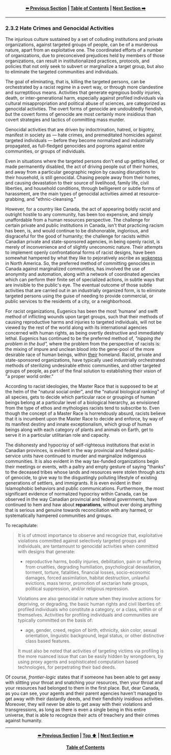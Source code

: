<div align="center">
  
  **[:arrow_left: Previous Section][Prev] | [Table of Contents][TOC] | [Next Section :arrow_right:][Next]**
  
  [Prev]: ./02-3-1-3.md
  [Next]: ./02-3-2-1.md
  [TOC]: ./README.md#table-of-contents
  
</div>

---

### 2.3.2 Hate Crimes and Genocidal Activities

The injurious culture sustained by a set of colluding institutions and private organizations, against targeted groups of people, can be of a murderous nature, apart from an exploitative one. The coordinated efforts of a number of organizations, due to preconceived prejudices held by members of those organizations, can result in institutionalized practices, protocols, and policies that not only seek to subvert or marginalize a target group, but also to eliminate the targeted communities and individuals. 

The goal of eliminating, that is, killing the targeted persons, can be orchestrated by a racist regime in a overt way, or through more clandestine and surreptitious means. Activities that generate egregious bodily injuries, death, or inter-generational harm, especially against profiled individuals via cultural misappropriation and political abuse of sciences, are categorized as genocidal activities. The overt forms of genocide are undoubtedly fiendish, but the covert forms of genocide are most certainly more insidious than covert strategies and tactics of committing mass murder. 

Genocidal activities that are driven by indoctrination, hatred, or bigotry, manifest in society as — hate crimes, and premeditated homicides against targeted individuals — before they become normalized and industrially propagated, as full-fledged genocides and pogroms against entire communities, or groups of individuals. 

Even in situations where the targeted persons don't end up getting killed, or made permanently disabled, the act of driving people out of their homes, and away from a particular geographic region by causing disruptions to their household, is still genocidal. Chasing people away from their homes, and causing devastation to their source of livelihood, family life, civil liberties, and household conditions, through belligerent or subtle forms of harassment, are the main types of genocidal activities aimed at resource-grabbing, and "ethnic-cleansing." 

However, for a country like Canada, the act of appearing boldly racist and outright hostile to any community, has been too expensive, and simply unaffordable from a human resources perspective. The challenge for certain private and public institutions in Canada, isn't that practicing racism has been, is, and would continue to be dishonorable, inglorious, and disgraceful for the good of humanity; the challenge for racists within Canadian private and state-sponsored agencies, in being openly racist, is merely of inconvenience and of slightly uneconomic nature. Their attempts to implement openly confrontational forms of racist designs, have been somewhat hampered by what they like to pejoratively ascribe as [wokeness](https://en.wikipedia.org/wiki/Woke) in North America. So, the preferred method of committing genocides in Canada against marginalized communities, has involved the use of anonymity and automation, along with a network of coordinated agencies which can perform their finite set of specialized actions, in subtle ways that are invisible to the public's eye. The eventual outcome of those subtle activities that are carried out in an industrially organized form, is to eliminate targeted persons using the guise of needing to provide commercial, or public services to the residents of a city, or a neighborhood. 

For racist organizations, Eugenics has been the most 'humane' and swift method of inflicting wounds upon target groups, such that their methods of causing reproductive harms and injuries to targeted individuals, will not be viewed by the rest of the world along with its international agencies concerned with human rights, as being overtly destructive and immediately lethal. Eugenics has continued to be the preferred method of, *"nipping the problem in the bud",* where the problem from the perspective of racists is: the mixing of impure and unclean blood into the gene-pool of the more desirable race of human beings, within <ins>their</ins> homeland. Racist, private and state-sponsored organizations, have typically used industrially orchestrated methods of sterilizing undesirable ethnic communities, and other targeted groups of people, as part of the final solution to establishing their vision of "a proper world order." 

According to racist ideologies, the Master Race that is supposed to be at the helm of the "natural social order", and the "natural biological ranking" of all species, gets to decide which particular race or groupings of human beings belong at a particular level of a biological hierarchy, as envisioned from the type of ethos and mythologies racists tend to subscribe to. Even though the concept of a Master Race is horrendously absurd, racists believe that it is incumbent upon the Master Race to decide and enforce, by way of its manifest destiny and innate exceptionalism, which group of human beings along with each category of plants and animals on Earth, get to serve it in a particular utilitarian role and capacity. 

The dishonesty and hypocrisy of self-righteous institutions that exist in Canadian provinces, is evident in the way provincial and federal public-service units have continued to murder and marginalize indigenous communities. It is also evident in the way tax-funded organizations begin their meetings or events, with a paltry and empty gesture of saying "thanks" to the deceased tribes whose lands and resources were stolen through acts of genocide, to give way to the disgustingly polluting lifestyle of existing generations of settlers, and immigrants. It is even evident in their Islamophobic behaviors and public communications. Furthermore, the most significant evidence of normalized hypocrisy within Canada, can be observed in the way Canadian provincial and federal governments, have continued to hem and haw about **reparations**, without ever doing anything that is serious and genuine towards reconciliation with any harmed, or systematically hampered communities and groups.   

To recapitulate:

>It is of utmost importance to observe and recognize that, exploitative violations committed against selectively targeted groups and individuals, are tantamount to genocidal activities when committed with designs that generate: 
>  
>- reproductive harms, bodily injuries, debilitation, pain or suffering from cruelties, degrading humiliation, psychological devastation, torment, torture, fatalities, financial losses, socio-economic damages, forced assimilation, habitat destruction, unlawful evictions, mass terror, promotion of sectarian hate groups, political suppression, and/or religious repression. 
>    
>Violations are also genocidal in nature when they involve actions for depriving, or degrading, the basic human rights and civil liberties of: profiled individuals who constitute a category, or a class, within or of themselves. Activities for profiling individuals and communities are typically committed on the basis of: 
>
>- age, gender, creed, region of birth, ethnicity, skin color, sexual orientation, linguistic background, legal status, or other distinctive class based features. 
>
>It must also be noted that activities of targeting victims via profiling is the more nuanced issue that can be easily hidden by wrongdoers, by using proxy agents and sophisticated computation based technologies, for perpetrating their bad deeds.

Of course, *frontier-logic* states that if someone has been able to get away with slitting your throat and snatching your resources, then your throat and your resources had belonged to them in the first place. But, dear Canada, as you can see, your agents and their parent agencies haven't managed to get away with their dastardly deeds, and their fiendishly insidious activities. Moreover, they will never be able to get away with their violations and transgressions, as long as there is even a single being in this entire universe, that is able to recognize their acts of treachery and their crimes against humanity.  

---
<div align="center">
  
  **[:arrow_left: Previous Section][Prev] | [Top :arrow_up:][Top] | [Next Section :arrow_right:][Next]** 
  
  **[Table of Contents][TOC]**

  [Prev]: ./02-3-1-3.md
  [Top]: ./02-3-2.md
  [Next]: ./02-3-2-1.md
  [TOC]: ./README.md#table-of-contents
  
</div>